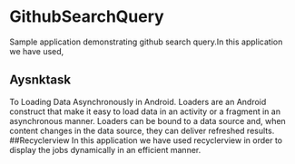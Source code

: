 # GithubSearchQuery
Sample application demonstrating github search query.In this application we have used,
## Aysnktask
To Loading Data Asynchronously in Android. Loaders are an Android construct that make it easy to load data in an activity or a fragment in an asynchronous manner. Loaders can be bound to a data source and, when content changes in the data source, they can deliver refreshed results.
##Recyclerview 
In this application we have used recyclerview in order to display the jobs dynamically in an efficient manner.

